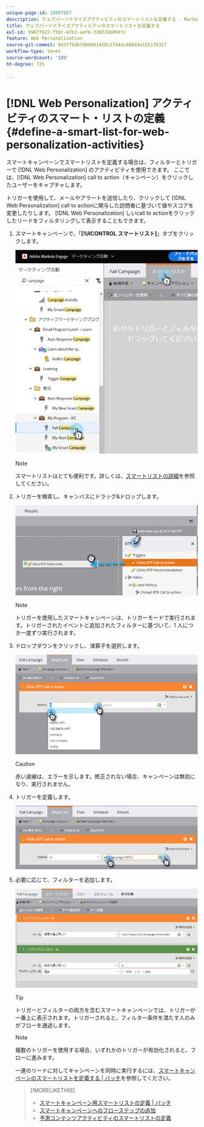 ```yaml
---
unique-page-id: 10097867
description: ウェブパーソナライズアクティビティのスマートリストを定義する - Marketo ドキュメント - 製品ドキュメント
title: ウェブパーソナライズアクティビティのスマートリストを定義する
exl-id: 9987f922-f50c-47b3-aef6-230326b094fc
feature: Web Personalization
source-git-commit: 0d37fbdb7d08901458c1744dc68893e155176327
workflow-type: tm+mt
source-wordcount: '289'
ht-degree: 72%

---
```


# [!DNL Web Personalization] アクティビティのスマート・リストの定義 {#define-a-smart-list-for-web-personalization-activities}

スマートキャンペーンでスマートリストを定義する場合は、フィルターとトリガーで [!DNL Web Personalization] のアクティビティを使用できます。 ここでは、[!DNL Web Personalization] call to action（キャンペーン）をクリックしたユーザーをキャプチャします。

トリガーを使用して、メールやアラートを送信したり、クリックして [!DNL Web Personalization] call to actionに関与した訪問者に基づいて値やスコアを変更したりします。 [!DNL Web Personalization] しいcall to actionをクリックしたリードをフィルタリングして表示することもできます。

1. スマートキャンペーンで、「**[!UICONTROL スマートリスト]**」タブをクリックします。

   ![](assets/image2016-2-9-10-3a49-3a18.png)

   >[!NOTE]
   >
   >スマートリストはとても便利です。詳しくは、[スマートリストの詳細](/help/marketo/product-docs/core-marketo-concepts/smart-campaigns/understanding-smart-campaigns.md)を参照してください。

1. トリガーを検索し、キャンバスにドラッグ&amp;ドロップします。

   ![](assets/image2016-6-8-9-3a24-3a24.png)

   >[!NOTE]
   >
   >トリガーを使用したスマートキャンペーンは、トリガーモードで実行されます。トリガーされたイベントと追加されたフィルターに基づいて、1 人につき一度ずつ実行されます。

1. ドロップダウンをクリックし、演算子を選択します。

   ![](assets/image2016-6-7-11-3a10-3a8.png)

   >[!CAUTION]
   >
   >赤い波線は、エラーを示します。修正されない場合、キャンペーンは無効になり、実行されません。

1. トリガーを定義します。

   ![](assets/image2016-6-7-11-3a12-3a23.png)

1. 必要に応じて、フィルターを追加します。

   ![](assets/image2016-6-7-11-3a14-3a20.png)

   >[!TIP]
   >
   >トリガーとフィルターの両方を含むスマートキャンペーンでは、トリガーが一番上に表示されます。トリガーされると、フィルター条件を満たす人のみがフローを通過します。

   >[!NOTE]
   >
   >複数のトリガーを使用する場合、いずれかのトリガーが有効化されると、フローに進みます。

   一連のリードに対してキャンペーンを同時に実行するには、[スマートキャンペーンのスマートリストを定義する | バッチ](/help/marketo/product-docs/core-marketo-concepts/smart-campaigns/creating-a-smart-campaign/define-smart-list-for-smart-campaign-batch.md)を参照してください。

   >[!MORELIKETHIS]
   >
   >* [スマートキャンペーン用スマートリストの定義 | バッチ](/help/marketo/product-docs/core-marketo-concepts/smart-campaigns/creating-a-smart-campaign/define-smart-list-for-smart-campaign-batch.md)
   >* [スマートキャンペーンへのフローステップの追加](/help/marketo/product-docs/core-marketo-concepts/smart-campaigns/flow-actions/add-a-flow-step-to-a-smart-campaign.md)
   >* [予測コンテンツアクティビティのスマートリストの定義](/help/marketo/product-docs/predictive-content/define-a-smart-list-for-predictive-content-activities.md)
